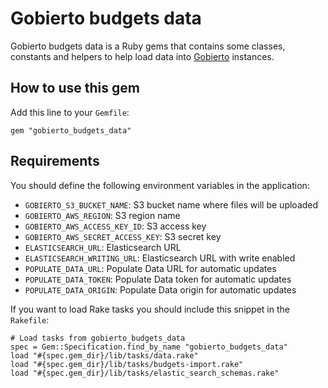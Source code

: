 # Gobierto budgets data

Gobierto budgets data is a Ruby gems that contains some classes, constants and helpers to help load data
into [Gobierto](https://gobierto.es) instances.

## How to use this gem

Add this line to your `Gemfile`:

`gem "gobierto_budgets_data"`

## Requirements

You should define the following environment variables in the application:

- `GOBIERTO_S3_BUCKET_NAME`: S3 bucket name where files will be uploaded
- `GOBIERTO_AWS_REGION`: S3 region name
- `GOBIERTO_AWS_ACCESS_KEY_ID`: S3 access key
- `GOBIERTO_AWS_SECRET_ACCESS_KEY`: S3 secret key
- `ELASTICSEARCH_URL`: Elasticsearch URL
- `ELASTICSEARCH_WRITING_URL`: Elasticsearch URL with write enabled
- `POPULATE_DATA_URL`: Populate Data URL for automatic updates
- `POPULATE_DATA_TOKEN`: Populate Data token for automatic updates
- `POPULATE_DATA_ORIGIN`: Populate Data origin for automatic updates

If you want to load Rake tasks you should include this snippet in the `Rakefile`:

```
# Load tasks from gobierto_budgets_data
spec = Gem::Specification.find_by_name "gobierto_budgets_data"
load "#{spec.gem_dir}/lib/tasks/data.rake"
load "#{spec.gem_dir}/lib/tasks/budgets-import.rake"
load "#{spec.gem_dir}/lib/tasks/elastic_search_schemas.rake"
```

